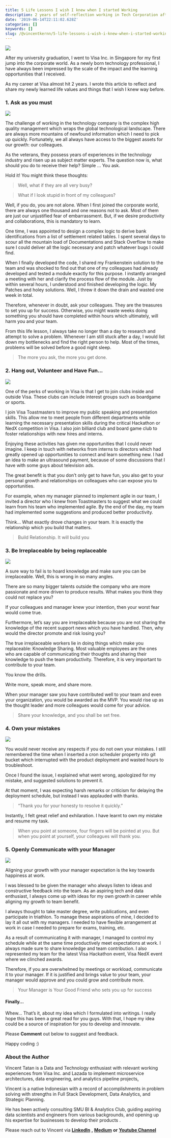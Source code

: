```yaml
---
title: 5 Life Lessons I wish I knew when I started Working
description: 2 years of self-reflection working in Tech Corporation after Graduation
date: '2019-06-14T22:11:02.628Z'
categories: []
keywords: []
slug: /@vincentkernn/5-life-lessons-i-wish-i-knew-when-i-started-working-7873f8b1ec6
---
```


![](img\0__pQSFp4RE10lhCK5D.jpg)

After my university graduation, I went to Visa Inc. in Singapore for my first jump into the corporate world. As a newly born technology professional, I have always been impressed by the scale of the impact and the learning opportunities that I received.

As my career at Visa almost hit 2 years. I wrote this article to reflect and share my newly learned life values and things that I wish I knew way before.

### 1\. Ask as you must

![](img\0__yBuuMm9DJgJIho__l.png)

The challenge of working in the technology company is the complex high quality management which wraps the global technological landscape. There are always more mountains of newfound information which I need to pick up quickly. Fortunately, we all always have access to the biggest assets for our growth: our colleagues.

As the veterans, they possess years of experiences in the technology industry and risen up as subject matter experts. The question now is, what should you do to receive their help? Simple … You ask.

Hold it! You might think these thoughts:

> Well, what if they are all very busy?

> What if I look stupid in front of my colleagues?

Well, if you do, you are not alone. When I first joined the corporate world, there are always one thousand and one reasons not to ask. Most of them are just our unjustified fear of embarrassment. But, if we desire productivity and collaborations, this is mandatory to learn.

One time, I was appointed to design a complex logic to derive bank identifications from a list of settlement related tables. I spent several days to scour all the mountain load of Documentations and Stack Overflow to make sure I could deliver all the logic necessary and patch whatever bugs I could find.

When I finally developed the code, I shared my Frankenstein solution to the team and was shocked to find out that one of my colleagues had already developed and tested a module exactly for this purpose. I instantly arranged a meeting with her and clarify the process flow of the module. Just by within several hours, I understood and finished developing the logic. My Patches and holey solutions. Well, I threw it down the drain and wasted one week in total.

Therefore, whenever in doubt, ask your colleagues. They are the treasures to set you up for success. Otherwise, you might waste weeks doing something you should have completed within hours which ultimately, will harm you and your team.

From this life lesson, I always take no longer than a day to research and attempt to solve a problem. Whenever I am still stuck after a day, I would list down my bottlenecks and find the right person to help. Most of the times, problems will be solved before a good night sleep.

> The more you ask, the more you get done.

### 2\. Hang out, Volunteer and Have Fun…

![](img\0__Ha6tLrcThTEBl4oL.jpg)

One of the perks of working in Visa is that I get to join clubs inside and outside Visa. These clubs can include interest groups such as boardgame or sports.

I join Visa Toastmasters to improve my public speaking and presentation skills. This allow me to meet people from different departments while learning the necessary presentation skills during the critical Hackathon or NedX competition in Visa. I also join billiard club and board game club to foster relationships with new hires and interns.

Enjoying these activities has given me opportunities that I could never imagine. I keep in touch with networks from interns to directors which had greatly opened up opportunities to connect and learn something new. I had an idea to make an ultrasound payment, because of some discussions that I have with some guys about television ads.

The great benefit is that you don’t only get to have fun, you also get to your personal growth and relationships on colleagues who can expose you to opportunities.

For example, when my manager planned to implement agile in our team, I invited a director who I knew from Toastmasters to suggest what we could learn from his team who implemented agile. By the end of the day, my team had implemented some suggestions and produced better productivity.

Think… What exactly drove changes in your team. It is exactly the relationship which you build that matters.

> Build Relationship. It will build you

### 3\. Be Irreplaceable by being replaceable

![](img\0__Hmy__3wUDbpWLZM7t.jpg)

A sure way to fail is to hoard knowledge and make sure you can be irreplaceable. Well, this is wrong in so many angles.

There are so many bigger talents outside the company who are more passionate and more driven to produce results. What makes you think they could not replace you?

If your colleagues and manager knew your intention, then your worst fear would come true.

Furthermore, let’s say you are irreplaceable because you are not sharing the knowledge of the recent support news which you have handled. Then, why would the director promote and risk losing you?

The true irreplaceable workers lie in doing things which make you replaceable: Knowledge Sharing. Most valuable employees are the ones who are capable of communicating their thoughts and sharing their knowledge to push the team productivity. Therefore, it is very important to contribute to your team.

You know the drills.

Write more, speak more, and share more.

When your manager saw you have contributed well to your team and even your organization, you would be awarded as the MVP. You would rise up as the thought leader and more colleagues would come for your advice.

> Share your knowledge, and you shall be set free.

### 4\. Own your mistakes

![](img\0__Z4vEGAweZklLaKDY.jpg)

You would never receive any respects if you do not own your mistakes. I still remembered the time when I inserted a cron scheduler property into git bucket which interrupted with the product deployment and wasted hours to troubleshoot.

Once I found the issue, I explained what went wrong, apologized for my mistake, and suggested solutions to prevent it.

At that moment, I was expecting harsh remarks or criticism for delaying the deployment schedule, but instead I was applauded with thanks.

> “Thank you for your honesty to resolve it quickly.”

Instantly, I felt great relief and exhilaration. I have learnt to own my mistake and resume my task.

> When you point at someone, four fingers will be pointed at you. But when you point at yourself, your colleagues will thank you.

### 5\. Openly Communicate with your Manager

![](img\0__Ac3lekZbxMVINH5M.jpg)

Aligning your growth with your manager expectation is the key towards happiness at work.

I was blessed to be given the manager who always listen to ideas and constructive feedback into the team. As an aspiring tech and data enthusiast, I always come up with ideas for my own growth in career while aligning my growth to team benefit.

I always thought to take master degree, write publications, and even participate in triathlon. To manage these aspirations of mine, I decided to lay it all out with my managers. I needed to have flexible arrangement at work in case I needed to prepare for exams, training, etc.

As a result of communicating it with manager, I managed to control my schedule while at the same time productively meet expectations at work. I always made sure to share knowledge and team contribution. I also represented my team for the latest Visa Hackathon event, Visa NedX event where we clinched awards.

Therefore, if you are overwhelmed by meetings or workload, communicate it to your manager. If it is justified and brings value to your team, your manager would approve and you could grow and contribute more.

> Your Manager is Your Good Friend who sets you up for success

#### Finally…

Whew… That’s it, about my idea which I formulated into writings. I really hope this has been a great read for you guys. With that, I hope my idea could be a source of inspiration for you to develop and innovate.

Please **Comment** out below to suggest and feedback.

Happy coding :)

### About the Author

Vincent Tatan is a Data and Technology enthusiast with relevant working experiences from Visa Inc. and Lazada to implement microservice architectures, data engineering, and analytics pipeline projects[.](https://bit.ly/2I8jkWV.)

Vincent is a native Indonesian with a record of accomplishments in problem solving with strengths in Full Stack Development, Data Analytics, and Strategic Planning.

He has been actively consulting SMU BI & Analytics Club, guiding aspiring data scientists and engineers from various backgrounds, and opening up his expertise for businesses to develop their products .

Please reach out to Vincent via [**LinkedIn**](http://www.linkedin.com/in/vincenttatan/) **,** [**Medium**](https://medium.com/@vincentkernn) **or** [**Youtube Channel**](https://www.youtube.com/user/vincelance1/videos)